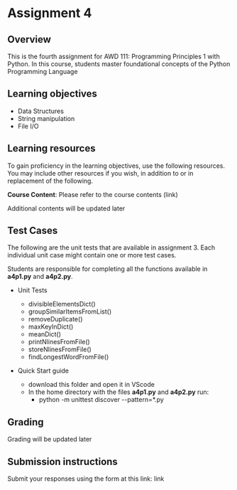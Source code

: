 # Assignment 4

## Overview

This is the fourth assignment for AWD 111: Programming Principles 1 with Python. In this course, students master foundational concepts of the Python Programming Language

## Learning objectives

+ Data Structures
+ String manipulation
+ File I/O

## Learning resources 

To gain proficiency in the learning objectives, use the following resources. You may include other resources if you wish, in addition to or in replacement of the following. 

__Course Content__: Please refer to the course contents (link)

Additional contents will be updated later 

## Test Cases
The following are the unit tests that are available in assignment 3. Each individual unit case might contain one or more test cases.

Students are responsible for completing all the functions available in __a4p1.py__ and __a4p2.py__. 

- Unit Tests
    - divisibleElementsDict()
    - groupSimilarItemsFromList()
    - removeDuplicate()
    - maxKeyInDict()
    - meanDict()
    - printNlinesFromFile()
    - storeNlinesFromFile()
    - findLongestWordFromFile()

- Quick Start guide
    - download this folder and open it in VScode
    - In the home directory with the files __a4p1.py__ and __a4p2.py__ run:
        - python -m unittest discover --pattern=*.py
        
## Grading
Grading will be updated later

## Submission instructions

Submit your responses using the form at this link: link